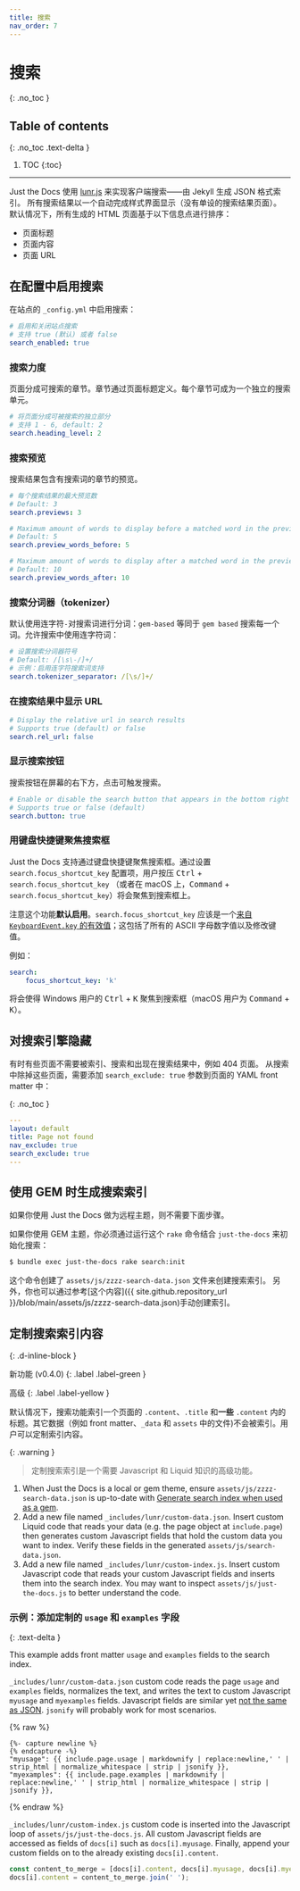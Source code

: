 ```yaml
---
title: 搜索
nav_order: 7
---
```


# 搜索
{: .no_toc }

## Table of contents
{: .no_toc .text-delta }

1. TOC
{:toc}

---

Just the Docs 使用 [lunr.js](https://lunrjs.com) 来实现客户端搜索——由 Jekyll 生成 JSON 格式索引。
所有搜索结果以一个自动完成样式界面显示（没有单设的搜索结果页面）。
默认情况下，所有生成的 HTML 页面基于以下信息点进行排序：

- 页面标题
- 页面内容
- 页面 URL

## 在配置中启用搜索

在站点的 `_config.yml` 中启用搜索：

```yaml
# 启用和关闭站点搜索
# 支持 true (默认) 或者 false
search_enabled: true
```

### 搜索力度

页面分成可搜索的章节。章节通过页面标题定义。每个章节可成为一个独立的搜索单元。

```yaml
# 将页面分成可被搜索的独立部分
# 支持 1 - 6, default: 2
search.heading_level: 2
```

### 搜索预览

搜索结果包含有搜索词的章节的预览。

```yaml
# 每个搜索结果的最大预览数
# Default: 3
search.previews: 3

# Maximum amount of words to display before a matched word in the preview
# Default: 5
search.preview_words_before: 5

# Maximum amount of words to display after a matched word in the preview
# Default: 10
search.preview_words_after: 10
```

### 搜索分词器（tokenizer）

默认使用连字符`-`对搜索词进行分词：`gem-based` 等同于 `gem based` 搜索每一个词。允许搜索中使用连字符词：

```yaml
# 设置搜索分词器符号
# Default: /[\s\-/]+/
# 示例：启用连字符搜索词支持
search.tokenizer_separator: /[\s/]+/
```

### 在搜索结果中显示 URL

```yaml
# Display the relative url in search results
# Supports true (default) or false
search.rel_url: false
```

### 显示搜索按钮

搜索按钮在屏幕的右下方，点击可触发搜索。

```yaml
# Enable or disable the search button that appears in the bottom right corner of every page
# Supports true or false (default)
search.button: true
```

### 用键盘快捷键聚焦搜索框

Just the Docs 支持通过键盘快捷键聚焦搜索框。通过设置 `search.focus_shortcut_key` 配置项，用户按压 <kbd>Ctrl</kbd> + `search.focus_shortcut_key` （或者在 macOS 上，<kbd>Command</kbd> + `search.focus_shortcut_key`）将会聚焦到搜索框上。

注意这个功能**默认启用**。`search.focus_shortcut_key` 应该是一个[来自 `KeyboardEvent.key` 的有效值](https://developer.mozilla.org/en-US/docs/Web/API/KeyboardEvent/key)；这包括了所有的 ASCII 字母数字值以及修改键值。

例如：

```yaml
search:
    focus_shortcut_key: 'k'
```

将会使得 Windows 用户的 <kbd>Ctrl</kbd> + <kbd>K</kbd> 聚焦到搜索框（macOS 用户为 <kbd>Command</kbd> + <kbd>K</kbd>）。

## 对搜索引擎隐藏

有时有些页面不需要被索引、搜索和出现在搜索结果中，例如 404 页面。
从搜索中除掉这些页面，需要添加 `search_exclude: true` 参数到页面的 YAML front matter 中：

{: .no_toc }

```yaml
---
layout: default
title: Page not found
nav_exclude: true
search_exclude: true
---

```

## 使用 GEM 时生成搜索索引

如果你使用 Just the Docs 做为远程主题，则不需要下面步骤。

如果你使用 GEM 主题，你必须通过运行这个 `rake` 命令结合 `just-the-docs` 来初始化搜索：

```bash
$ bundle exec just-the-docs rake search:init
```

这个命令创建了 `assets/js/zzzz-search-data.json` 文件来创建搜索索引。
另外，你也可以通过参考[这个内容]({{ site.github.repository_url }}/blob/main/assets/js/zzzz-search-data.json)手动创建索引。

## 定制搜索索引内容
{: .d-inline-block }

新功能 (v0.4.0)
{: .label .label-green }

高级
{: .label .label-yellow }

默认情况下，搜索功能索引一个页面的 `.content`、`.title` 和**一些** `.content` 内的标题。其它数据（例如 front matter、`_data` 和 `assets` 中的文件)不会被索引。用户可以定制索引内容。

{: .warning }
> 定制搜索索引是一个需要 Javascript 和 Liquid 知识的高级功能。

1. When Just the Docs is a local or gem theme, ensure `assets/js/zzzz-search-data.json` is up-to-date with [Generate search index when used as a gem](#generate-search-index-when-used-as-a-gem).
2. Add a new file named `_includes/lunr/custom-data.json`. Insert custom Liquid code that reads your data (e.g. the page object at `include.page`) then generates custom Javascript fields that hold the custom data you want to index. Verify these fields in the generated `assets/js/search-data.json`.
3. Add a new file named `_includes/lunr/custom-index.js`. Insert custom Javascript code that reads your custom Javascript fields and inserts them into the search index. You may want to inspect `assets/js/just-the-docs.js` to better understand the code.

### 示例：添加定制的 `usage` 和 `examples` 字段
{: .text-delta }

This example adds front matter `usage` and `examples` fields to the search index.

`_includes/lunr/custom-data.json` custom code reads the page `usage` and `examples` fields, normalizes the text, and writes the text to custom Javascript `myusage` and `myexamples` fields. Javascript fields are similar yet [not the same as JSON](https://developer.mozilla.org/en-US/docs/Web/JavaScript/Reference/Global_Objects/JSON#javascript_and_json_differences). `jsonify` will probably work for most scenarios.

{% raw %}
```liquid
{%- capture newline %}
{% endcapture -%}
"myusage": {{ include.page.usage | markdownify | replace:newline,' ' | strip_html | normalize_whitespace | strip | jsonify }},
"myexamples": {{ include.page.examples | markdownify | replace:newline,' ' | strip_html | normalize_whitespace | strip | jsonify }},
```
{% endraw %}

`_includes/lunr/custom-index.js` custom code is inserted into the Javascript loop of `assets/js/just-the-docs.js`. All custom Javascript fields are accessed as fields of `docs[i]` such as `docs[i].myusage`. Finally, append your custom fields on to the already existing `docs[i].content`.

```javascript
const content_to_merge = [docs[i].content, docs[i].myusage, docs[i].myexamples];
docs[i].content = content_to_merge.join(' ');
```
